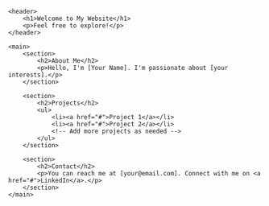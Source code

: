 <!DOCTYPE html>
<html lang="en">
<head>
    <meta charset="UTF-8">
    <meta name="viewport" content="width=device-width, initial-scale=1.0">
    <title>My Personal Website</title>
    <style>
        body {
            font-family: Arial, sans-serif;
            margin: 40px;
        }
        header {
            text-align: center;
            padding: 20px;
            background-color: #f2f2f2;
        }
        main {
            max-width: 800px;
            margin: 0 auto;
        }
    </style>
</head>
<body>

    <header>
        <h1>Welcome to My Website</h1>
        <p>Feel free to explore!</p>
    </header>

    <main>
        <section>
            <h2>About Me</h2>
            <p>Hello, I'm [Your Name]. I'm passionate about [your interests].</p>
        </section>

        <section>
            <h2>Projects</h2>
            <ul>
                <li><a href="#">Project 1</a></li>
                <li><a href="#">Project 2</a></li>
                <!-- Add more projects as needed -->
            </ul>
        </section>

        <section>
            <h2>Contact</h2>
            <p>You can reach me at [your@email.com]. Connect with me on <a href="#">LinkedIn</a>.</p>
        </section>
    </main>

</body>
</html>
